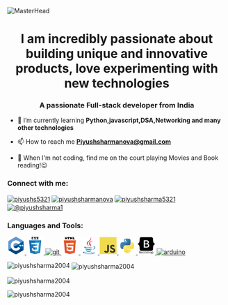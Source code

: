 ![MasterHead](https://lh3.googleusercontent.com/u/1/drive-viewer/AITFw-x84QPoZ3F-x3_puUemX9ytoy_EPwuIjPagOU5TK5rmSXUhRNpxnV1JI2Jdx90gDT0dN-g5yDrIR9JOnCWYLvCyLVwsYg=w2940-h6354)
<h1 align="center">I am incredibly passionate about building unique and innovative products, love experimenting with new technologies</h1>
<h3 align="center">A passionate Full-stack developer from India</h3>

- 🌱 I’m currently learning **Python,javascript,DSA,Networking and many other technologies**

- 📫 How to reach me **Piyushsharmanova@gmail.com**
- 👯 When I'm not coding, find me on the court playing Movies and Book reading!😉

<h3 align="left">Connect with me:</h3>
<p align="left">
<a href="https://twitter.com/piyushs5321" target="blank"><img align="center" src="https://raw.githubusercontent.com/rahuldkjain/github-profile-readme-generator/master/src/images/icons/Social/twitter.svg" alt="piyushs5321" height="30" width="40" /></a>
<a href="https://linkedin.com/in/piyushsharmanova" target="blank"><img align="center" src="https://raw.githubusercontent.com/rahuldkjain/github-profile-readme-generator/master/src/images/icons/Social/linked-in-alt.svg" alt="piyushsharmanova" height="30" width="40" /></a>
<a href="https://instagram.com/piyushsharma5321" target="blank"><img align="center" src="https://raw.githubusercontent.com/rahuldkjain/github-profile-readme-generator/master/src/images/icons/Social/instagram.svg" alt="piyushsharma5321" height="30" width="40" /></a>
<a href="https://medium.com/@piyushsharma1" target="blank"><img align="center" src="https://raw.githubusercontent.com/rahuldkjain/github-profile-readme-generator/master/src/images/icons/Social/medium.svg" alt="@piyushsharma1" height="30" width="40" /></a>
</p>

<h3 align="left">Languages and Tools:</h3>
<p align="left">  <a href="https://www.w3schools.com/cpp/" target="_blank" rel="noreferrer"> <img src="https://raw.githubusercontent.com/devicons/devicon/master/icons/cplusplus/cplusplus-original.svg" alt="cplusplus" width="40" height="40"/> </a> <a href="https://www.w3schools.com/css/" target="_blank" rel="noreferrer"> <img src="https://raw.githubusercontent.com/devicons/devicon/master/icons/css3/css3-original-wordmark.svg" alt="css3" width="40" height="40"/> </a> <a href="https://git-scm.com/" target="_blank" rel="noreferrer"> <img src="https://www.vectorlogo.zone/logos/git-scm/git-scm-icon.svg" alt="git" width="40" height="40"/> </a> <a href="https://www.w3.org/html/" target="_blank" rel="noreferrer"> <img src="https://raw.githubusercontent.com/devicons/devicon/master/icons/html5/html5-original-wordmark.svg" alt="html5" width="40" height="40"/> </a> <a href="https://www.java.com" target="_blank" rel="noreferrer"> <img src="https://raw.githubusercontent.com/devicons/devicon/master/icons/java/java-original.svg" alt="java" width="40" height="40"/> </a> <a href="https://developer.mozilla.org/en-US/docs/Web/JavaScript" target="_blank" rel="noreferrer"> <img src="https://raw.githubusercontent.com/devicons/devicon/master/icons/javascript/javascript-original.svg" alt="javascript" width="40" height="40"/> </a> <a href="https://www.python.org" target="_blank" rel="noreferrer"> <img src="https://raw.githubusercontent.com/devicons/devicon/master/icons/python/python-original.svg" alt="python" width="40" height="40"/> </a> <a href="https://getbootstrap.com" target="_blank" rel="noreferrer"> <img src="https://raw.githubusercontent.com/devicons/devicon/master/icons/bootstrap/bootstrap-plain-wordmark.svg" alt="bootstrap" width="40" height="40"/> </a> <a href="https://www.arduino.cc/" target="_blank" rel="noreferrer"> <img src="https://cdn.worldvectorlogo.com/logos/arduino-1.svg" alt="arduino" width="40" height="40"/> </a></p>

<p><img align="left" src="https://github-readme-stats.vercel.app/api/top-langs?username=piyushsharma2004&show_icons=true&locale=en&layout=compact" alt="piyushsharma2004" /></p>

<p>&nbsp;<img align="center" src="https://github-readme-stats.vercel.app/api?username=piyushsharma2004&show_icons=true&locale=en" alt="piyushsharma2004" /></p>

<p><img align="center" src="https://github-readme-streak-stats.herokuapp.com/?user=piyushsharma2004&" alt="piyushsharma2004" /></p>
<p align="left"> <img src="https://komarev.com/ghpvc/?username=piyushsharma2004&label=Profile%20views&color=0e75b6&style=flat" alt="piyushsharma2004" /> </p>

